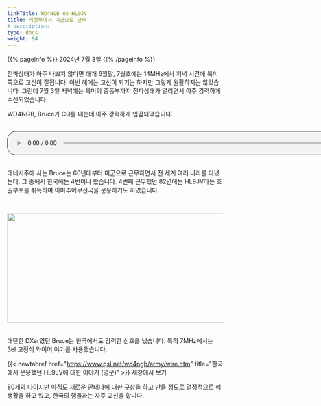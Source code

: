 ```yaml
---
linkTitle: WD4NGB ex-HL9JV
title: 의정부에서 미군으로 근무
# description:
type: docs
weight: 94
---
```


{{% pageinfo %}}
2024년 7월 3일
{{% /pageinfo %}}

전파상태가 아주 나쁘지 않다면 대개 6월말, 7월초에는 14MHz에서 저녁 시간에 북미쪽으로 교신이 잘됩니다. 이번 해에는 교신이 되기는 하지만 그렇게 원활하지는 않았습니다. 그런데 7월 3일 저녁에는 북미의 중동부까지 전파상태가 열리면서 아주 강력하게 수신되었습니다.

WD4NGB, Bruce가 CQ를 내는데 아주 강력하게 입감되었습니다.

<br>
<audio style="width: 850px; border: 1px solid black; border-radius: 20px;"
src="https://blog.kakaocdn.net/dn/cdAijB/btsIpZqVrKZ/Q4yv0ECywTx5FYQWdVzpkk/tfile.mp3"
controls></audio>
<br><br>

테네시주에 사는 Bruce는 60년대부터 미군으로 근무하면서 전 세계 여러 나라를 다녔는데, 그 중에서 한국에는 4번이나 왔습니다. 4번째 근무했던 82년에는 HL9JV라는 호출부호를 취득하여 아마추어무선국을 운용하기도 하였습니다.

<br>

<img src="/recording/img/wd4ngb.png" style="width:650px;height:256"><br> 
<br>

대단한 DXer였던 Bruce는 한국에서도 강력한 신호를 냈습니다. 특히 7MHz에서는 3el 고정식 와이어 야기를 사용했습니다.

{{< newtabref href="https://www.qsl.net/wd4ngb/army/wire.htm" title="한국에서 운용했던 HL9JV에 대한 이야기 (영문)" >}} 새창에서 보기



80세의 나이지만 아직도 새로운 안테나에 대한 구상을 하고 만들 정도로 열정적으로 햄생활을 하고 있고, 한국의 햄들과는 자주 교신을 합니다.



